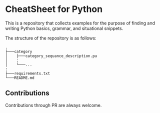 # CheatSheet for Python

This is a repository that collects examples for the purpose of finding and writing Python basics, grammar, and situational snippets.

The structure of the repository is as follows:

```
.
├───category
│    ├───category_sequance_description.pu
│    :
│    └───...
:
├───requirements.txt
└───README.md
```

## Contributions

Contributions through PR are always welcome.
